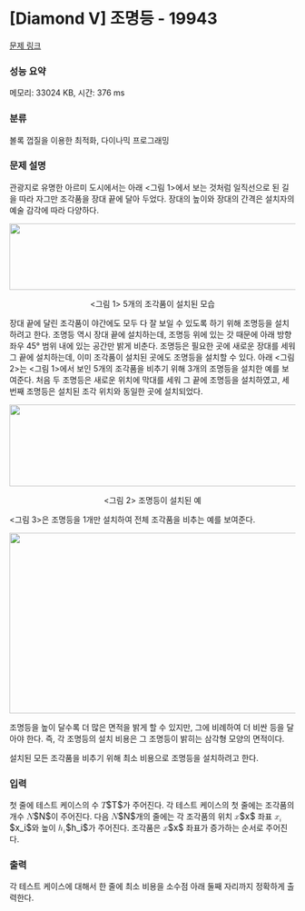 # [Diamond V] 조명등 - 19943 

[문제 링크](https://www.acmicpc.net/problem/19943) 

### 성능 요약

메모리: 33024 KB, 시간: 376 ms

### 분류

볼록 껍질을 이용한 최적화, 다이나믹 프로그래밍

### 문제 설명

<p>관광지로 유명한 아르미 도시에서는 아래 <그림 1>에서 보는 것처럼 일직선으로 된 길을 따라 자그만 조각품을 장대 끝에 달아 두었다. 장대의 높이와 장대의 간격은 설치자의 예술 감각에 따라 다양하다.</p>

<p style="text-align: center;"><img alt="" src="https://upload.acmicpc.net/0638c87a-be3f-47b7-998a-405f796f144e/-/preview/" style="width: 640px; height: 117px;"><br>
 </p>

<p style="text-align: center;"><그림 1> 5개의 조각품이 설치된 모습</p>

<p>장대 끝에 달린 조각품이 야간에도 모두 다 잘 보일 수 있도록 하기 위해 조명등을 설치하려고 한다. 조명등 역시 장대 끝에 설치하는데, 조명등 위에 있는 갓 때문에 아래 방향 좌우 45° 범위 내에 있는 공간만 밝게 비춘다. 조명등은 필요한 곳에 새로운 장대를 세워 그 끝에 설치하는데, 이미 조각품이 설치된 곳에도 조명등을 설치할 수 있다. 아래 <그림 2>는 <그림 1>에서 보인 5개의 조각품을 비추기 위해 3개의 조명등을 설치한 예를 보여준다. 처음 두 조명등은 새로운 위치에 막대를 세워 그 끝에 조명등을 설치하였고, 세 번째 조명등은 설치된 조각 위치와 동일한 곳에 설치되었다.</p>

<p style="text-align: center;"><img alt="" src="https://upload.acmicpc.net/2264d48e-e43f-45f7-93b8-6f1d4b97173d/-/preview/" style="width: 640px; height: 144px;"></p>

<p style="text-align: center;"><그림 2> 조명등이 설치된 예</p>

<p><그림 3>은 조명등을 1개만 설치하여 전체 조각품을 비추는 예를 보여준다.</p>

<p style="text-align: center;"><img alt="" src="https://upload.acmicpc.net/eb177440-42b6-47d9-867b-35d63d571de1/-/preview/" style="width: 640px; height: 318px;"></p>

<p>조명등을 높이 달수록 더 많은 면적을 밝게 할 수 있지만, 그에 비례하여 더 비싼 등을 달아야 한다. 즉, 각 조명등의 설치 비용은 그 조명등이 밝히는 삼각형 모양의 면적이다.</p>

<p>설치된 모든 조각품을 비추기 위해 최소 비용으로 조명등을 설치하려고 한다.</p>

### 입력 

 <p>첫 줄에 테스트 케이스의 수 <mjx-container class="MathJax" jax="CHTML" style="font-size: 109%; position: relative;"><mjx-math class="MJX-TEX" aria-hidden="true"><mjx-mi class="mjx-i"><mjx-c class="mjx-c1D447 TEX-I"></mjx-c></mjx-mi></mjx-math><mjx-assistive-mml unselectable="on" display="inline"><math xmlns="http://www.w3.org/1998/Math/MathML"><mi>T</mi></math></mjx-assistive-mml><span aria-hidden="true" class="no-mathjax mjx-copytext">$T$</span></mjx-container>가 주어진다. 각 테스트 케이스의 첫 줄에는 조각품의 개수 <mjx-container class="MathJax" jax="CHTML" style="font-size: 109%; position: relative;"><mjx-math class="MJX-TEX" aria-hidden="true"><mjx-mi class="mjx-i"><mjx-c class="mjx-c1D441 TEX-I"></mjx-c></mjx-mi></mjx-math><mjx-assistive-mml unselectable="on" display="inline"><math xmlns="http://www.w3.org/1998/Math/MathML"><mi>N</mi></math></mjx-assistive-mml><span aria-hidden="true" class="no-mathjax mjx-copytext">$N$</span></mjx-container>이 주어진다. 다음 <mjx-container class="MathJax" jax="CHTML" style="font-size: 109%; position: relative;"><mjx-math class="MJX-TEX" aria-hidden="true"><mjx-mi class="mjx-i"><mjx-c class="mjx-c1D441 TEX-I"></mjx-c></mjx-mi></mjx-math><mjx-assistive-mml unselectable="on" display="inline"><math xmlns="http://www.w3.org/1998/Math/MathML"><mi>N</mi></math></mjx-assistive-mml><span aria-hidden="true" class="no-mathjax mjx-copytext">$N$</span></mjx-container>개의 줄에는 각 조각품의 위치 <mjx-container class="MathJax" jax="CHTML" style="font-size: 109%; position: relative;"><mjx-math class="MJX-TEX" aria-hidden="true"><mjx-mi class="mjx-i"><mjx-c class="mjx-c1D465 TEX-I"></mjx-c></mjx-mi></mjx-math><mjx-assistive-mml unselectable="on" display="inline"><math xmlns="http://www.w3.org/1998/Math/MathML"><mi>x</mi></math></mjx-assistive-mml><span aria-hidden="true" class="no-mathjax mjx-copytext">$x$</span></mjx-container> 좌표 <mjx-container class="MathJax" jax="CHTML" style="font-size: 109%; position: relative;"><mjx-math class="MJX-TEX" aria-hidden="true"><mjx-msub><mjx-mi class="mjx-i"><mjx-c class="mjx-c1D465 TEX-I"></mjx-c></mjx-mi><mjx-script style="vertical-align: -0.15em;"><mjx-mi class="mjx-i" size="s"><mjx-c class="mjx-c1D456 TEX-I"></mjx-c></mjx-mi></mjx-script></mjx-msub></mjx-math><mjx-assistive-mml unselectable="on" display="inline"><math xmlns="http://www.w3.org/1998/Math/MathML"><msub><mi>x</mi><mi>i</mi></msub></math></mjx-assistive-mml><span aria-hidden="true" class="no-mathjax mjx-copytext">$x_i$</span></mjx-container>와 높이 <mjx-container class="MathJax" jax="CHTML" style="font-size: 109%; position: relative;"><mjx-math class="MJX-TEX" aria-hidden="true"><mjx-msub><mjx-mi class="mjx-i"><mjx-c class="mjx-c210E TEX-I"></mjx-c></mjx-mi><mjx-script style="vertical-align: -0.15em;"><mjx-mi class="mjx-i" size="s"><mjx-c class="mjx-c1D456 TEX-I"></mjx-c></mjx-mi></mjx-script></mjx-msub></mjx-math><mjx-assistive-mml unselectable="on" display="inline"><math xmlns="http://www.w3.org/1998/Math/MathML"><msub><mi>h</mi><mi>i</mi></msub></math></mjx-assistive-mml><span aria-hidden="true" class="no-mathjax mjx-copytext">$h_i$</span></mjx-container>가 주어진다. 조각품은 <mjx-container class="MathJax" jax="CHTML" style="font-size: 109%; position: relative;"><mjx-math class="MJX-TEX" aria-hidden="true"><mjx-mi class="mjx-i"><mjx-c class="mjx-c1D465 TEX-I"></mjx-c></mjx-mi></mjx-math><mjx-assistive-mml unselectable="on" display="inline"><math xmlns="http://www.w3.org/1998/Math/MathML"><mi>x</mi></math></mjx-assistive-mml><span aria-hidden="true" class="no-mathjax mjx-copytext">$x$</span></mjx-container> 좌표가 증가하는 순서로 주어진다.</p>

### 출력 

 <p>각 테스트 케이스에 대해서 한 줄에 최소 비용을 소수점 아래 둘째 자리까지 정확하게 출력한다.</p>

